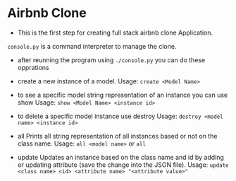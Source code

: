 # Airbnb Clone

- This is the first step for creating full stack airbnb clone Application.

```console.py```
is a command interpreter to manage the clone.

- after reunning the program using ```./console.py``` you can do these opprations

- create a new instance of a model.
	Usage:
		```create <Model Name>```

- to see a specific model string representation of an instance you can use show
	Usage:
		```show <Model Name> <instance id>```

- to delete a specific model instance use destroy
	Usage:
		```destroy <model name> <instance id>```

- all Prints all string representation of all instances based or not on the class name.
	Usage:
		```all <model name>``` or ```all```

- update Updates an instance based on the class name and id by adding or updating attribute (save the change into the JSON file).
	Usage:
		```update <class name> <id> <attribute name> "<attribute value>"```

